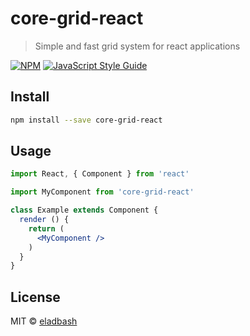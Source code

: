 # core-grid-react

> Simple and fast grid system for react applications

[![NPM](https://img.shields.io/npm/v/core-grid-react.svg)](https://www.npmjs.com/package/core-grid-react) [![JavaScript Style Guide](https://img.shields.io/badge/code_style-standard-brightgreen.svg)](https://standardjs.com)

## Install

```bash
npm install --save core-grid-react
```

## Usage

```jsx
import React, { Component } from 'react'

import MyComponent from 'core-grid-react'

class Example extends Component {
  render () {
    return (
      <MyComponent />
    )
  }
}
```

## License

MIT © [eladbash](https://github.com/eladbash)
